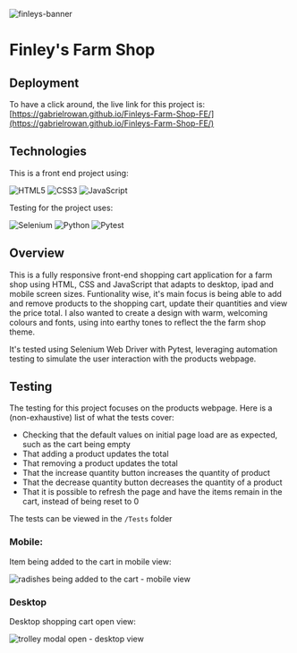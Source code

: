 
![finleys-banner](https://github.com/user-attachments/assets/93ccd785-aecf-4fd6-8c90-7bf8bf0fd575)

# Finley's Farm Shop


## Deployment

To have a click around, the live link for this project is: [https://gabrielrowan.github.io/Finleys-Farm-Shop-FE/](https://gabrielrowan.github.io/Finleys-Farm-Shop-FE/)

## Technologies

This is a front end project using:

![HTML5](https://img.shields.io/badge/html5-%23E34F26.svg?style=for-the-badge&logo=html5&logoColor=white)
![CSS3](https://img.shields.io/badge/css3-%231572B6.svg?style=for-the-badge&logo=css3&logoColor=white)
![JavaScript](https://img.shields.io/badge/javascript-%23323330.svg?style=for-the-badge&logo=javascript&logoColor=%23F7DF1E)

Testing for the project uses:

![Selenium](https://img.shields.io/badge/-selenium-%43B02A?style=for-the-badge&logo=selenium&logoColor=white)
![Python](https://img.shields.io/badge/python-3670A0?style=for-the-badge&logo=python&logoColor=ffdd54)
![Pytest](https://img.shields.io/badge/pytest-%23ffffff.svg?style=for-the-badge&logo=pytest&logoColor=2f9fe3)


## Overview

This is a fully responsive front-end shopping cart application for a farm shop using HTML, CSS and JavaScript that adapts to desktop, ipad and mobile screen sizes. 
Funtionality wise, it's main focus is being able to add and remove products to the shopping cart, update their quantities and view the price total.
I also wanted to create a design with warm, welcoming colours and fonts, using into earthy tones to reflect the the farm shop theme.

It's tested using Selenium Web Driver with Pytest, leveraging automation testing to simulate the user interaction with the products webpage.

## Testing

The testing for this project focuses on the products webpage. Here is a (non-exhaustive) list of what the tests cover:
- Checking that the default values on initial page load are as expected, such as the cart being empty
- That adding a product updates the total
- That removing a product updates the total
- That the increase quantity button increases the quantity of product
- That the decrease quantity button decreases the quantity of a product
- That it is possible to refresh the page and have the items remain in the cart, instead of being reset to 0

The tests can be viewed in the `/Tests` folder

### Mobile: 

Item being added to the cart in mobile view:

![radishes being added to the cart - mobile view ](https://github.com/user-attachments/assets/ce36db74-08e5-4ad2-b8a7-94b7b57b290b)

### Desktop 

Desktop shopping cart open view: 

![trolley modal open - desktop view](https://github.com/user-attachments/assets/af5bb155-7e9d-4704-908e-04fb395ac980)



